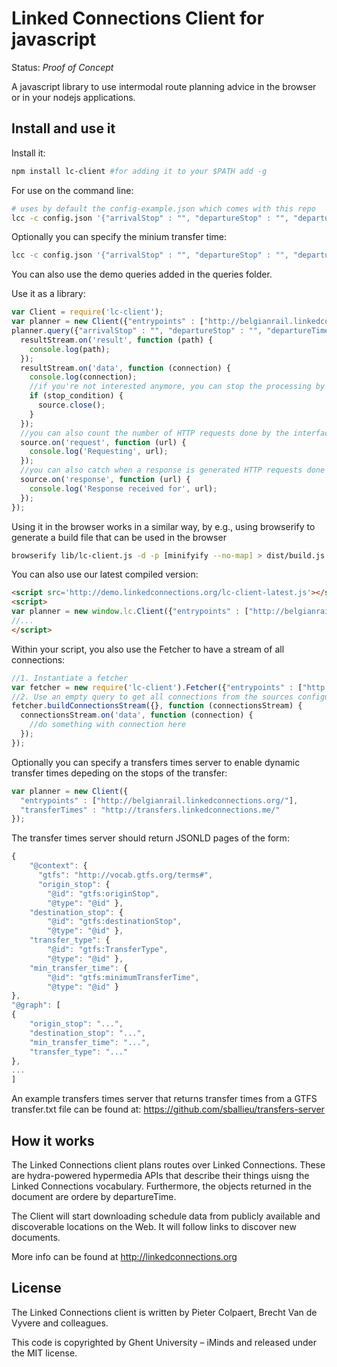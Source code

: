 # Linked Connections Client for javascript

Status: _Proof of Concept_

A javascript library to use intermodal route planning advice in the browser or in your nodejs applications.

## Install and use it

Install it:
```bash
npm install lc-client #for adding it to your $PATH add -g
```

For use on the command line:
```bash
# uses by default the config-example.json which comes with this repo
lcc -c config.json '{"arrivalStop" : "", "departureStop" : "", "departureTime": ""}'
```
Optionally you can specify the minium transfer time:
```bash
lcc -c config.json '{"arrivalStop" : "", "departureStop" : "", "departureTime": "", "minimumTransferTime": 60}'
```

You can also use the demo queries added in the queries folder.

Use it as a library:
```javascript
var Client = require('lc-client');
var planner = new Client({"entrypoints" : ["http://belgianrail.linkedconnections.org/"]});
planner.query({"arrivalStop" : "", "departureStop" : "", "departureTime": ""}, function (resultStream, source) {
  resultStream.on('result', function (path) {
    console.log(path);
  });
  resultStream.on('data', function (connection) {
    console.log(connection);
    //if you're not interested anymore, you can stop the processing by doing this
    if (stop_condition) {
      source.close();
    }
  });
  //you can also count the number of HTTP requests done by the interface as follows
  source.on('request', function (url) {
    console.log('Requesting', url);
  });
  //you can also catch when a response is generated HTTP requests done by the interface as follows
  source.on('response', function (url) {
    console.log('Response received for', url);
  });
});
```

Using it in the browser works in a similar way, by e.g., using browserify to generate a build file that can be used in the browser
```bash
browserify lib/lc-client.js -d -p [minifyify --no-map] > dist/build.js
```

You can also use our latest compiled version:
```html
<script src='http://demo.linkedconnections.org/lc-client-latest.js'></script>
<script>
var planner = new window.lc.Client({"entrypoints" : ["http://belgianrail.linkedconnections.org/"]});
//...
</script>
```

Within your script, you also use the Fetcher to have a stream of all connections:

```javascript
//1. Instantiate a fetcher
var fetcher = new require('lc-client').Fetcher({"entrypoints" : ["http://belgianrail.linkedconnections.org/"]});
//2. Use an empty query to get all connections from the sources configured in the fetcher
fetcher.buildConnectionsStream({}, function (connectionsStream) {
  connectionsStream.on('data', function (connection) {
    //do something with connection here
  });
});
```

Optionally you can specify a transfers times server to enable dynamic transfer times depeding on the stops of the transfer:
```javascript
var planner = new Client({
  "entrypoints" : ["http://belgianrail.linkedconnections.org/"],
  "transferTimes" : "http://transfers.linkedconnections.me/"
});
```
The transfer times server should return JSONLD pages of the form:
```javascript
{
    "@context": {
      "gtfs": "http://vocab.gtfs.org/terms#",
      "origin_stop": {
        "@id": "gtfs:originStop",
        "@type": "@id" },
    "destination_stop": {
        "@id": "gtfs:destinationStop",
        "@type": "@id" },
    "transfer_type": {
        "@id": "gtfs:TransferType",
        "@type": "@id" },
    "min_transfer_time": {
        "@id": "gtfs:minimumTransferTime",
        "@type": "@id" }
},
"@graph": [
{
    "origin_stop": "...",
    "destination_stop": "...",
    "min_transfer_time": "...",
    "transfer_type": "..."
},
...
]
```
An example transfers times server that returns transfer times from a GTFS transfer.txt file can be found at: https://github.com/sballieu/transfers-server

## How it works

The Linked Connections client plans routes over Linked Connections. These are hydra-powered hypermedia APIs that describe their things uisng the Linked Connections vocabulary. Furthermore, the objects returned in the document are ordere by departureTime.

The Client will start downloading schedule data from publicly available and discoverable locations on the Web. It will follow links to discover new documents.

More info can be found at http://linkedconnections.org

## License

The Linked Connections client is written by Pieter Colpaert, Brecht Van de Vyvere and colleagues.

This code is copyrighted by Ghent University – iMinds and released under the MIT license.
